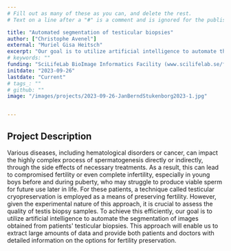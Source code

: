 ```yaml
---
# Fill out as many of these as you can, and delete the rest.
# Text on a line after a "#" is a comment and is ignored for the published page.

title: "Automated segmentation of testicular biopsies"
author: ["Christophe Avenel"]
external: "Muriel Gisa Heitsch"
excerpt: "Our goal is to utilize artificial intelligence to automate the segmentation of images obtained from patients' testicular biopsies. This approach will enable us to extract large amounts of data and provide both patients and doctors with detailed information on the options for fertility preservation."
# keywords: ""
funding: "SciLifeLab BioImage Informatics Facility (www.scilifelab.se/facilities/bioimage-informatics)"
initdate: "2023-09-26"
lastdate: "Current"
# tags_: ""
# github: ""
image: "/images/projects/2023-09-26-JanBerndStukenborg2023-1.jpg"


---
```


## Project Description
Various diseases, including hematological disorders or cancer, can impact the highly complex process of spermatogenesis directly or indirectly, through the side effects of necessary treatments. As a result, this can lead to compromised fertility or even complete infertility, especially in young boys before and during puberty, who may struggle to produce viable sperm for future use later in life. For these patients, a technique called testicular cryopreservation is employed as a means of preserving fertility. However, given the experimental nature of this approach, it is crucial to assess the quality of testis biopsy samples. To achieve this efficiently, our goal is to utilize artificial intelligence to automate the segmentation of images obtained from patients' testicular biopsies. This approach will enable us to extract large amounts of data and provide both patients and doctors with detailed information on the options for fertility preservation.